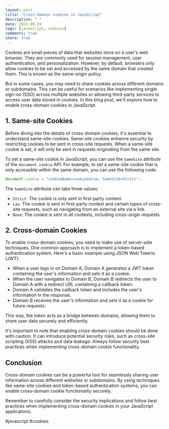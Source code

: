 ```yaml
---
layout: post
title: "Cross-domain cookies in JavaScript"
description: " "
date: 2023-09-24
tags: [javascript, cookies]
comments: true
share: true
---
```


Cookies are small pieces of data that websites store on a user's web browser. They are commonly used for session management, user authentication, and personalization. However, by default, browsers only allow cookies to be set and accessed by the same domain that created them. This is known as the same-origin policy.

But in some cases, you may need to share cookies across different domains or subdomains. This can be useful for scenarios like implementing single sign-on (SSO) across multiple websites or allowing third-party services to access user data stored in cookies. In this blog post, we'll explore how to enable cross-domain cookies in JavaScript.

## 1. Same-site Cookies

Before diving into the details of cross-domain cookies, it's essential to understand same-site cookies. Same-site cookies enhance security by restricting cookies to be sent in cross-site requests. When a same-site cookie is set, it will only be sent in requests originating from the same site.

To set a same-site cookie in JavaScript, you can use the `SameSite` attribute of the `document.cookie` API. For example, to set a same-site cookie that is only accessible within the same domain, you can use the following code:

```javascript
document.cookie = "cookieName=cookieValue; SameSite=Strict";
```

The `SameSite` attribute can take three values:
- `Strict`: The cookie is only sent in first-party context.
- `Lax`: The cookie is sent in first-party context and certain types of cross-site requests, such as navigating from an external site via a link.
- `None`: The cookie is sent in all contexts, including cross-origin requests.

## 2. Cross-domain Cookies

To enable cross-domain cookies, you need to make use of server-side techniques. One common approach is to implement a token-based authentication system. Here's a basic example using JSON Web Tokens (JWT):

- When a user logs in on Domain A, Domain A generates a JWT token containing the user's information and sets it as a cookie.
- When the user navigates to Domain B, Domain B redirects the user to Domain A with a redirect URL containing a callback token.
- Domain A validates the callback token and includes the user's information in the response.
- Domain B receives the user's information and sets it as a cookie for future requests.

This way, the token acts as a bridge between domains, allowing them to share user data securely and efficiently.

It's important to note that enabling cross-domain cookies should be done with caution. It can introduce potential security risks, such as cross-site scripting (XSS) attacks and data leakage. Always follow security best practices when implementing cross-domain cookie functionality.

## Conclusion

Cross-domain cookies can be a powerful tool for seamlessly sharing user information across different websites or subdomains. By using techniques like same-site cookies and token-based authentication systems, you can enable cross-domain cookie functionality securely.

Remember to carefully consider the security implications and follow best practices when implementing cross-domain cookies in your JavaScript applications.

#javascript #cookies